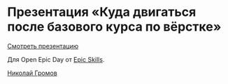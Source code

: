 # Презентация «Куда двигаться после базового курса по вёрстке»

[Смотреть презентацию](https://nicothin.github.io/epic_after_basic_course/index.html)

Для Open Epic Day от [Epic Skills](http://epixx.ru/).

[Николай Громов](http://nicothin.pro/)
